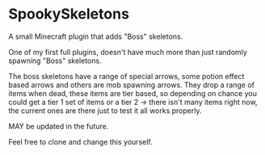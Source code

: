 # SpookySkeletons
A small Minecraft plugin that adds "Boss" skeletons.

One of my first full plugins, doesn't have much more than just randomly spawning "Boss" skeletons. 

The boss skeletons have a range of special arrows, some potion effect based arrows and others are mob spawning arrows. 
They drop a range of items when dead, these items are tier based, so depending on chance you could get a tier 1 set of items or a tier 2 -> there isn't many items right now,
the current ones are there just to test it all works properly.

MAY be updated in the future.

Feel free to clone and change this yourself.

